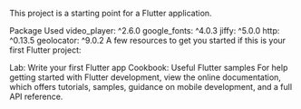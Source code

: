 This project is a starting point for a Flutter application.

Package Used
video_player: ^2.6.0
google_fonts: ^4.0.3
jiffy: ^5.0.0
http: ^0.13.5
geolocator: ^9.0.2
A few resources to get you started if this is your first Flutter project:

Lab: Write your first Flutter app
Cookbook: Useful Flutter samples
For help getting started with Flutter development, view the online documentation, which offers tutorials, samples, guidance on mobile development, and a full API reference.
